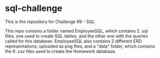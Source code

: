 # sql-challenge
This is the repository for Challenge #9 - SQL

This repo contains a folder named EmployeeSQL, which contains 2 .sql files, one used to create SQL tables, and the other one with the queries called for this database. 
EmployeeSQL also contains 2 different ERD representations, uploaded as png files, and a "data" folder, which contains the 6 .csv files used to create the Homework database.